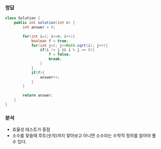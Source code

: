 ###   정답
```java
class Solution {
    public int solution(int n) {
        int answer = 0;
        
        for(int i=2; i<=n; i++){
            boolean f = true;
            for(int j=2; j<=Math.sqrt(i); j++){
                if(i != j && i % j == 0){
                    f = false;
                    break;
                }
            }
            if(f){
                answer++;
            }
        }
        
        return answer;
    }
}
```

###   분석
-   효율성 테스트가 중점
-   소수를 찾을때 루트(숫자)까지 찾아보고 아니면 소수라는 수학적 정의를 알아야 풀 수 있다.